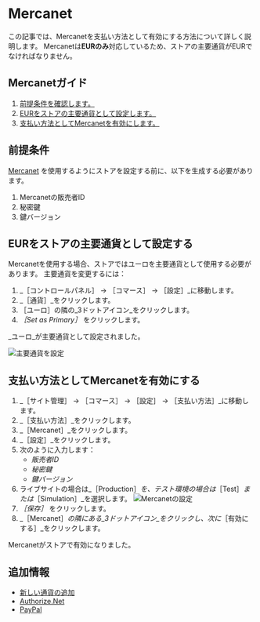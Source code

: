 # Mercanet

この記事では、Mercanetを支払い方法として有効にする方法について詳しく説明します。 Mercanetは**EURのみ**対応しているため、ストアの主要通貨がEURでなければなりません。

## Mercanetガイド

1. [前提条件を確認します。](#prerequisites)
1. [EURをストアの主要通貨として設定します。](#set-eur-as-the-primary-store-currency)
1. [支払い方法としてMercanetを有効にします。](#activate-mercanet-as-a-payment-method)

## 前提条件

[ Mercanet](https://documentation.mercanet.bnpparibas.net/index.php?title=Obtenir_sa_cl%C3%A9_secr%C3%A8te#) を使用するようにストアを設定する前に、以下を生成する必要があります。

1. Mercanetの販売者ID
1. 秘密鍵
1. 鍵バージョン

## EURをストアの主要通貨として設定する

Mercanetを使用する場合、ストアではユーロを主要通貨として使用する必要があります。 主要通貨を変更するには：

1. _［コントロールパネル］ → ［コマース］ → ［設定］_に移動します。
1. _［通貨］_をクリックします。
1. ［ユーロ］の隣の_3ドットアイコン_をクリックします。
1. _［Set as Primary］_ をクリックします。

_ユーロ_が主要通貨として設定されました。

![主要通貨を設定](./mercanet/images/01.png)

## 支払い方法としてMercanetを有効にする

1. _［サイト管理］ → ［コマース］ → ［設定］ → ［支払い方法］_に移動します。
1. _［支払い方法］_をクリックします。
1. _［Mercanet］_をクリックします。
1. _［設定］_をクリックします。
1. 次のように入力します：
    * _販売者ID_
    * _秘密鍵_
    * _鍵バージョン_
1. ライブサイトの場合は_［Production］_を、テスト環境の場合は_［Test］_または_［Simulation］_を選択します。 ![Mercanetの設定](./mercanet/images/02.png)
1. _［保存］_ をクリックします。
1. _［Mercanet］_の隣にある_3ドットアイコン_をクリックし、次に_［有効にする］_をクリックします。

Mercanetがストアで有効になりました。

## 追加情報

* [新しい通貨の追加](../currencies/adding-a-new-currency.md)
* [Authorize.Net](./authorize.net.md)
* [PayPal](./paypal.md)
